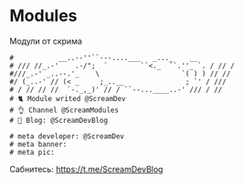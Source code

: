 # Modules
Модули от скрима
```
#           __..--''``---....___   _..._    __
# /// //_.-'    .-/";  `        ``<._  ``.''_ `. / // /
#///_.-' _..--.'_    \                    `( ) ) // //
#/ (_..-' // (< _     ;_..__               ; `' / ///
# / // // //  `-._,_)' // / ``--...____..-' /// / //
# 🐈 Module writed @ScreamDev 
# 👌 Channel @ScreamModules
# 🧨 Blog: @ScreamDevBlog

# meta developer: @ScreamDev
# meta banner: 
# meta pic: 
```
Сабнитесь: https://t.me/ScreamDevBlog
